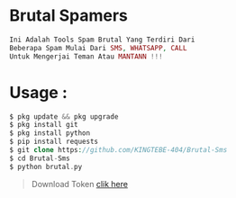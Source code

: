 # Brutal Spamers
```php
Ini Adalah Tools Spam Brutal Yang Terdiri Dari 
Beberapa Spam Mulai Dari SMS, WHATSAPP, CALL
Untuk Mengerjai Teman Atau MANTANN !!!
```
# Usage :
```php
$ pkg update && pkg upgrade
$ pkg install git 
$ pkg install python
$ pip install requests
$ git clone https://github.com/KINGTEBE-404/Brutal-Sms
$ cd Brutal-Sms
$ python brutal.py
```
>Download Token [clik here](https://cutt.ly/LkyIU2c)

